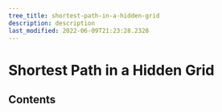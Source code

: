 ```yaml
---
tree_title: shortest-path-in-a-hidden-grid
description: description
last_modified: 2022-06-09T21:23:28.2328
---
```


# Shortest Path in a Hidden Grid

## Contents
